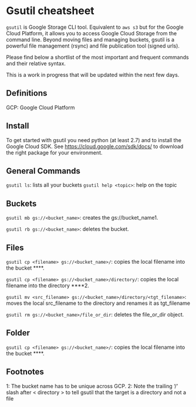 # Gsutil cheatsheet
`gsutil` is Google Storage CLI tool. Equivalent to `aws s3` but for the Google Cloud Platform, it allows you to access Google Cloud Storage from the command line. Beyond moving files and managing buckets, gsutil is a powerful file management (rsync) and file publication tool (signed urls).

Please find below a shortlist of the most important and frequent commands and their relative syntax.

This is a work in progress that will be updated within the next few days.



## Definitions
GCP: Google Cloud Platform
## Install
To get started with gsutil you need python (at least 2.7) and to install the Google Cloud SDK. See https://cloud.google.com/sdk/docs/ to download the right package for your environment.

## General Commands

`gsutil ls`: lists all your buckets
`gsutil help <topic>`: help on the topic

## Buckets
`gsutil mb gs://<bucket_name>`: creates the gs://bucket_name1.

`gsutil rb gs://<bucket_name>`: deletes the bucket.

## Files
`gsutil cp <filename> gs://<bucket_name>/`: copies the local filename into the bucket ****.

`gsutil cp <filename> gs://<bucket_name>/directory/`: copies the local filename into the directory ****2.

`gsutil mv <src_filename> gs://<bucket_name>/directory/<tgt_filename>`: moves the local src_filename to the directory and renames it as tgt_filename

`gsutil rm gs://<bucket_name>/file_or_dir`: deletes the file_or_dir object.

## Folder
`gsutil cp <filename> gs://<bucket_name>/`: copies the local filename into the bucket ****.

## Footnotes
1: The bucket name has to be unique across GCP.
2: Note the trailing ‘/’ slash after < directory > to tell gsutil that the target is a directory and not a file
